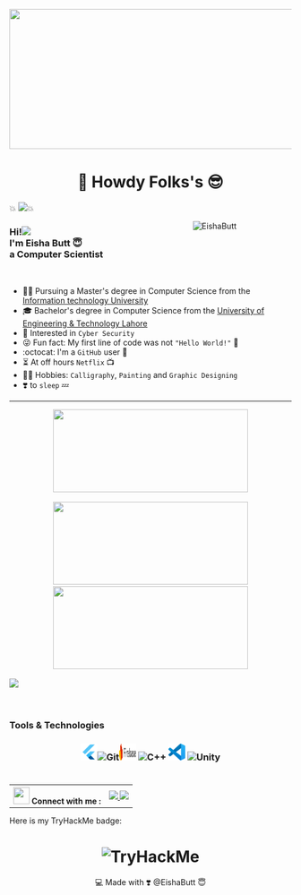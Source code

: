 <a href="url"><img src="https://holopin.io/api/user/board?user=eisha_butt"  height="250" width="1000" ></a>

<h1 align="center">🌟 Howdy Folks's 😎</h1>   
<!--
**EishaButt/EishaButt** is a ✨ _special_ ✨ repository because its `README.md` (this file) appears on your GitHub profile.
-->
<p align="center">
  
💥 ![](https://komarev.com/ghpvc/?username=EishaButt&color=blueviolet&label=Profile+Views)💥 
</p>
<a href="https://github.com/EishaButt"><img width="35%" align="right" alt="EishaButt" src="https://github-profile-trophy.vercel.app/?username=EishaButt&theme=juicyfresh&no-frame=true&no-bg=true&title=Commit&row=1&column=1" /></a>
<h3>Hi!<img src="https://github.com/TheDudeThatCode/TheDudeThatCode/blob/master/Assets/wave.gif" width="29px"><br>I'm Eisha Butt 😇<br>a Computer Scientist</h3> 

<br />

- 👩‍🎓 Pursuing a Master's degree in Computer Science from the [Information technology University](https://itu.edu.pk/)
- 🎓 Bachelor's degree in Computer Science from the [University of Engineering & Technology Lahore](https://uet.edu.pk/)
- 👀 Interested in `Cyber Security` 
- 😜 Fun fact: My first line of code was not `"Hello World!"` 🎉
- :octocat: I'm a `GitHub` user 😬
- ⏳ At off hours `Netflix` 📺
- 🤹‍♀️ Hobbies: `Calligraphy`, `Painting` and `Graphic Designing`
- ❣️ to `sleep` 💤



<hr>
<p align="center">
<a href="url"><img src="https://github-readme-stats.vercel.app/api/top-langs/?username=EishaButt&hide=python&layout=compact&theme=jolly"  height="148" width="348" ></a>
<p/>

<p align="center">
<a href="url"><img src="https://github-readme-stats.vercel.app/api?username=EishaButt&show_icons=true&theme=jolly"  height="148" width="348" ></a>
<a href="url"><img src="https://github-readme-streak-stats.herokuapp.com/?user=EishaButt&theme=jolly"  height="148" width="348" ></a>
</p>

[![](https://activity-graph.herokuapp.com/graph?username=EishaButt&theme=dracula)](https://github.com/EishaButt/github-readme-activity-graph)

<br />

<h3> Tools & Technologies<h3/>
<p align="center">
<img src="https://raw.githubusercontent.com/github/explore/80688e429a7d4ef2fca1e82350fe8e3517d3494d/topics/flutter/flutter.png" alt="Flutter" width="30" height="30"/><img src="https://raw.githubusercontent.com/jmnote/z-icons/master/svg/git.svg" width="30" alt="Git" height="30" /><img src="https://raw.githubusercontent.com/gilbarbara/logos/master/logos/firebase.svg" alt="Firebase" width="30" height="30"/> <img src="https://raw.githubusercontent.com/jmnote/z-icons/master/svg/cpp.svg" width="30" alt="C++" height="30"/> <img src="https://raw.githubusercontent.com/github/explore/80688e429a7d4ef2fca1e82350fe8e3517d3494d/topics/visual-studio-code/visual-studio-code.png" alt="VSCode" width="30" height="30"/>  <img src="https://github.com/halak/unity-editor-icons/blob/master/icons/small/BuildSettings.Editor.png" alt="Unity" width="30" height="30"/>
	
</p>

<h1 align="center"></h1>
	  
 <table align="center">
 <th> <img src="https://github.com/TheDudeThatCode/TheDudeThatCode/blob/master/Assets/Hi.gif" width="29px" height="30px"/> Connect with me  :</th>
<td>
   <a href="https://www.linkedin.com/in/eisha-butt-30a343185/" class="pics"><img src="https://user-images.githubusercontent.com/56452820/132254880-375d3383-f227-4920-a94b-e567592268f8.png" height="47vh">  </a>
  <a href="https://mail.google.com/mail/?view=cm&fs=1&tf=1&to=eisharathore5@gmail.com" class="pics"><img src="https://user-images.githubusercontent.com/56452820/132254868-4afe403c-0c88-4023-86c5-23ef0ec7a3f7.png" height="47vh"></td>
    </table>
	  

Here is my TryHackMe badge:
<h1 align="center">
<img src="https://tryhackme-badges.s3.amazonaws.com/eisharathore5.png" alt="TryHackMe">
</h1>	  


<p align="center"> 💻 Made with ❣️  
<a style='text-decoration: none;' href="https://github.com/EishaButt">@EishaButt</a> 😇
</p>





